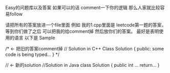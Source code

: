 Easy的问题库以及答案    如果可以的话 comment一下你的逻辑 那么人家就比较容易follow

请把所有的答案放进一个file里面 
例如 我的1.cpp里面是 leetcode第一题的答案，等到你们做了之后 可以把我的给comment掉 然后放你们的答案。 
最好是表明使用的语言 以下是 Sample

/* <- 把旧的答案comment掉 // Solution in C++ 
Class Solution
{ 
  public: some code is being typed... 
} 
*/

// <- 新的solution 
//Solution in Java 
class Solution
{ 
  public int ... return... 
}
